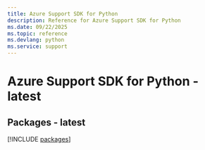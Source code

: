 ```yaml
---
title: Azure Support SDK for Python
description: Reference for Azure Support SDK for Python
ms.date: 09/22/2025
ms.topic: reference
ms.devlang: python
ms.service: support
---
```

# Azure Support SDK for Python - latest
## Packages - latest
[!INCLUDE [packages](support-index.md)]
